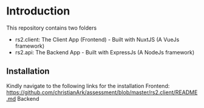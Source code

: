 # Introduction
This repository contains two folders
- rs2.client: The Client App (Frontend) - Built with NuxtJS (A VueJs framework)
- rs2.api: The Backend App - Built with ExpressJs (A NodeJs framework)

## Installation
Kindly navigate to the following links for the installation
Frontend: https://github.com/christianArk/assessment/blob/master/rs2.client/README.md
Backend
